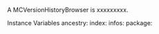 A MCVersionHistoryBrowser is xxxxxxxxx.Instance Variables	ancestry:		<Object>	index:		<Object>	infos:		<Object>	package:		<Object>	repositoryGroup:		<Object>ancestry	- xxxxxindex	- xxxxxinfos	- xxxxxpackage	- xxxxxrepositoryGroup	- xxxxx